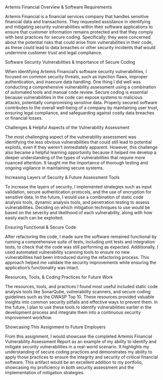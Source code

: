 Artemis Financial Overview & Software Requirements

Artemis Financial is a financial services company that handles sensitive financial data and transactions. They requested assistance in identifying and mitigating security vulnerabilities within their software applications to ensure that customer information remains protected and that they comply with best practices for secure coding. Specifically, they were concerned about the potential risks that could arise from vulnerabilities in their code, as these could lead to data breaches or other security incidents that would undermine customer trust and legal compliance.

Software Security Vulnerabilities & Importance of Secure Coding

When identifying Artemis Financial’s software security vulnerabilities, I focused on common security threats, such as injection flaws, improper authentication, and insecure data handling. One thing I did well was conducting a comprehensive vulnerability assessment using a combination of automated tools and manual code review. Secure coding is essential because vulnerabilities in the code can expose systems to malicious attacks, potentially compromising sensitive data. Properly secured software contributes to the overall well-being of a company by maintaining user trust, ensuring legal compliance, and safeguarding against costly data breaches or financial losses.

Challenges & Helpful Aspects of the Vulnerability Assessment

The most challenging aspect of the vulnerability assessment was identifying the less obvious vulnerabilities that could still lead to potential exploits, even if they weren’t immediately apparent. However, this challenge also became a helpful learning opportunity because it helped me develop a deeper understanding of the types of vulnerabilities that require more nuanced attention. It taught me the importance of thorough testing and ongoing vigilance in maintaining secure systems.

Increasing Layers of Security & Future Assessment Tools

To increase the layers of security, I implemented strategies such as input validation, secure authentication protocols, and the use of encryption for sensitive data. In the future, I would use a combination of static code analysis tools, dynamic analysis tools, and penetration testing to assess vulnerabilities. Deciding on which mitigation techniques to use would be based on the severity and likelihood of each vulnerability, along with how easily each can be exploited.

Ensuring Functional & Secure Code

After refactoring the code, I made sure the software remained functional by running a comprehensive suite of tests, including unit tests and integration tests, to check that the code was still performing as expected. Additionally, I used automated vulnerability scanning tools to ensure no new vulnerabilities had been introduced during the refactoring process. This approach helped me validate the security improvements while ensuring the application’s functionality was intact.

Resources, Tools, & Coding Practices for Future Work

The resources, tools, and practices I found most useful included static code analysis tools like SonarQube, vulnerability scanners, and secure coding guidelines such as the OWASP Top 10. These resources provided valuable insights into common security pitfalls and effective ways to prevent them. In the future, I plan to use these tools to identify vulnerabilities earlier in the development process and integrate them into a continuous security improvement workflow.

Showcasing This Assignment to Future Employers

From this assignment, I would showcase the completed Artemis Financial Vulnerability Assessment Report as an example of my ability to identify and mitigate security vulnerabilities in a real-world scenario. It highlights my understanding of secure coding practices and demonstrates my ability to apply those practices to ensure the integrity and security of critical financial software. This artifact would be an excellent addition to my portfolio, showcasing my proficiency in both security assessment and the implementation of mitigation strategies.

